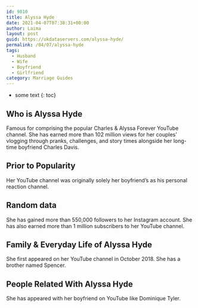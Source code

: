 ```yaml
---
id: 9810
title: Alyssa Hyde
date: 2021-04-07T07:38:31+00:00
author: Laima
layout: post
guid: https://ukdataservers.com/alyssa-hyde/
permalink: /04/07/alyssa-hyde
tags:
  - Husband
  - Wife
  - Boyfriend
  - Girlfriend
category: Marriage Guides
---
```


* some text
{: toc}


## Who is Alyssa Hyde
                  
                  
                  
Famous for comprising the popular Charles & Alyssa Forever YouTube channel. She has earned more than 102 million views for her couples&#8217; vlogging through pranks, challenges, and story times alongside her long-time boyfriend Charles Davis.
                  
              
            
              
            
                
                
                
## Prior to Popularity
                  
                  
                  
Her YouTube channel was originally solely her boyfriend&#8217;s as his personal reaction channel. 
                  
              
            
              
            
                
                
                
## Random data
                  
                  
                  
She has gained more than 550,000 followers to her Instagram account. She has also earned more than 1 million subscribers to her YouTube channel. 
                  
              
            
              
            
                
                
                
## Family & Everyday Life of Alyssa Hyde
                  
                  
                  
She first appeared on her YouTube channel in October 2018. She has a brother named Spencer. 
                  
              
            
              
            
                
                
                
## People Related With Alyssa Hyde
                  
                  
                  
She has appeared with her boyfriend on YouTube like Dominique Tyler. 
                  
              
            
              
            
                
              
            
              
              
            
            
              
            
          
          
          
